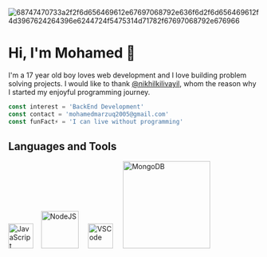 ![68747470733a2f2f6d656469612e67697068792e636f6d2f6d656469612f4d3967624264396e6244724f5475314d71782f67697068792e676966](https://raw.githubusercontent.com/mohamed12-droid/cloud/master/banner.png)
# Hi, I'm Mohamed 👋
<!-- ## About Me -->
I'm a 17 year old boy loves web development and I love building problem solving projects. I would like to thank [@nikhilkilivayil](https://github.com/nikhilkilivayil), whom the reason why I started my enjoyful programming journey.
```ts
const interest = 'BackEnd Development'
const contact = 'mohamedmarzuq2005@gmail.com'
const funFact⚡ = 'I can live without programming'
```

<!-- ![Mohamed's Dynamic GitHub stats](https://github-readme-stats.vercel.app/api?username=mohamedmarzuq5&show_icons=true&theme=tokyonight) -->

## Languages and Tools
<p>
  <img width="50px" src="https://upload.wikimedia.org/wikipedia/commons/6/6a/JavaScript-logo.png" alt="JavaScript">‎ ‎ ‎ ‎ 
  <img width="75px" src="https://upload.wikimedia.org/wikipedia/commons/d/d9/Node.js_logo.svg" alt="NodeJS"> ‎ ‎ ‎ ‎ 
  <img width="50px" src="https://upload.wikimedia.org/wikipedia/commons/9/9a/Visual_Studio_Code_1.35_icon.svg" alt="VSCode"> ‎ ‎ ‎ ‎ 
  <img width="175px" src="https://upload.wikimedia.org/wikipedia/commons/thumb/9/93/MongoDB_Logo.svg/2560px-MongoDB_Logo.svg.png" alt="MongoDB">
</p>
